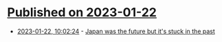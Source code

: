 # [Published on 2023-01-22](index.md)

* [2023-01-22, 10:02:24](https://news.ycombinator.com/item?id=34475915) - [Japan was the future but it's stuck in the past](https://www.bbc.com/news/world-asia-63830490)
